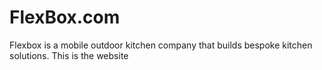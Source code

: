 # FlexBox.com
Flexbox is a mobile outdoor kitchen company that builds bespoke kitchen solutions. This is the website
